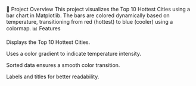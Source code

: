 📌 Project Overview
This project visualizes the Top 10 Hottest Cities using a bar chart in Matplotlib. The bars are colored dynamically based on temperature, transitioning from red (hottest) to blue (cooler) using a colormap.
📊 Features

Displays the Top 10 Hottest Cities.

Uses a color gradient to indicate temperature intensity.

Sorted data ensures a smooth color transition.

Labels and titles for better readability.
